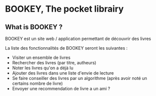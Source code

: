 # BOOKEY, The pocket librairy

## What is BOOKEY ?

BOOKEY est un site web / application permettant de découvrir des livres

La liste des fonctionnalités de BOOKEY seront les suivantes : 
- Visiter un ensemble de livres
- Rechercher des livres (par titre, autheurs)
- Noter les livres qu'on a déjà lu
- Ajouter des livres dans une liste d'envie de lecture
- Se faire conseiller des livres par un algorithme (après avoir noté un certains nombre de livre)
- Envoyer une recommendation de livre a un ami ?